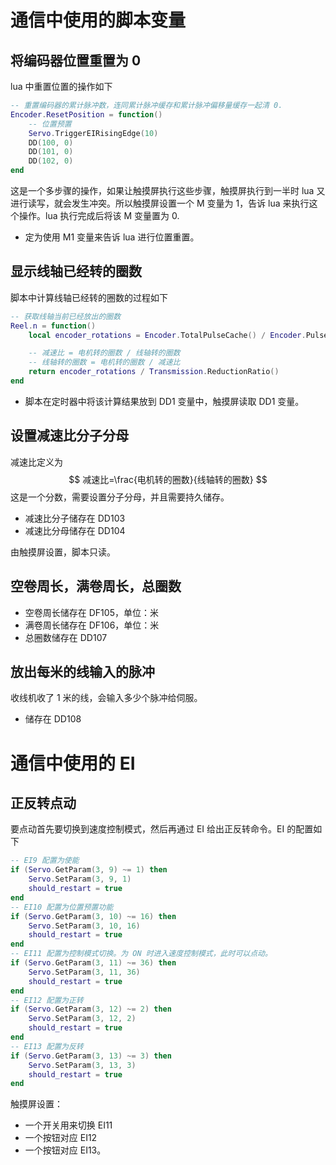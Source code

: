 # 通信中使用的脚本变量

## 将编码器位置重置为 0

lua 中重置位置的操作如下

```lua
-- 重置编码器的累计脉冲数，连同累计脉冲缓存和累计脉冲偏移量缓存一起清 0.
Encoder.ResetPosition = function()
	-- 位置预置
	Servo.TriggerEIRisingEdge(10)
	DD(100, 0)
	DD(101, 0)
	DD(102, 0)
end
```

这是一个多步骤的操作，如果让触摸屏执行这些步骤，触摸屏执行到一半时 lua 又进行读写，就会发生冲突。所以触摸屏设置一个 M 变量为 1，告诉 lua 来执行这个操作。lua 执行完成后将该 M 变量置为 0.

* 定为使用 M1 变量来告诉 lua 进行位置重置。

## 显示线轴已经转的圈数

脚本中计算线轴已经转的圈数的过程如下

```lua
-- 获取线轴当前已经放出的圈数
Reel.n = function()
	local encoder_rotations = Encoder.TotalPulseCache() / Encoder.PulsePerRotation()

	-- 减速比 = 电机转的圈数 / 线轴转的圈数
	-- 线轴转的圈数 = 电机转的圈数 / 减速比
	return encoder_rotations / Transmission.ReductionRatio()
end
```

* 脚本在定时器中将该计算结果放到 DD1 变量中，触摸屏读取 DD1 变量。

## 设置减速比分子分母

减速比定义为
$$
减速比=\frac{电机转的圈数}{线轴转的圈数}
$$
这是一个分数，需要设置分子分母，并且需要持久储存。

* 减速比分子储存在 DD103
* 减速比分母储存在 DD104

由触摸屏设置，脚本只读。

## 空卷周长，满卷周长，总圈数

* 空卷周长储存在 DF105，单位：米
* 满卷周长储存在 DF106，单位：米
* 总圈数储存在 DD107

## 放出每米的线输入的脉冲

收线机收了 1 米的线，会输入多少个脉冲给伺服。

* 储存在 DD108

# 通信中使用的 EI

## 正反转点动

要点动首先要切换到速度控制模式，然后再通过 EI 给出正反转命令。EI 的配置如下

```lua
-- EI9 配置为使能
if (Servo.GetParam(3, 9) ~= 1) then
    Servo.SetParam(3, 9, 1)
    should_restart = true
end
-- EI10 配置为位置预置功能
if (Servo.GetParam(3, 10) ~= 16) then
    Servo.SetParam(3, 10, 16)
    should_restart = true
end
-- EI11 配置为控制模式切换。为 ON 时进入速度控制模式，此时可以点动。
if (Servo.GetParam(3, 11) ~= 36) then
    Servo.SetParam(3, 11, 36)
    should_restart = true
end
-- EI12 配置为正转
if (Servo.GetParam(3, 12) ~= 2) then
    Servo.SetParam(3, 12, 2)
    should_restart = true
end
-- EI13 配置为反转
if (Servo.GetParam(3, 13) ~= 3) then
    Servo.SetParam(3, 13, 3)
    should_restart = true
end
```

触摸屏设置：

* 一个开关用来切换 EI11
* 一个按钮对应 EI12
* 一个按钮对应 EI13。